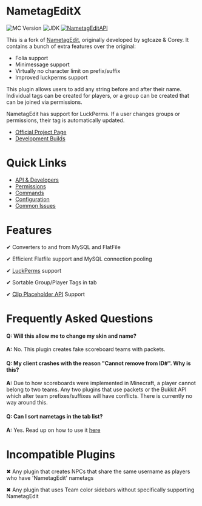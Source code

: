 # NametagEditX

![MC Version](https://img.shields.io/badge/Minecraft-1.21.4-green.svg)
![JDK](https://img.shields.io/badge/JDK-21-blue.svg)
[![NametagEditAPI](https://img.shields.io/badge/NTE-Developer%20API-ff69b4.svg)](https://github.com/Warriorrrr/NametagEditX/blob/main/documentation/Developers.creole)

This is a fork of [NametagEdit](https://github.com/sgtcaze/NametagEdit), originally developed by sgtcaze & Corey. It contains a bunch of extra features over the original:
- Folia support
- Minimessage support
- Virtually no character limit on prefix/suffix
- Improved luckperms support

This plugin allows users to add any string before and after their name. Individual tags can be created for players, or a group can be created that can be joined via permissions.

NametagEdit has support for LuckPerms. If a user changes groups or permissions, their tag is automatically updated.

* [Official Project Page](https://modrinth.com/project/nametageditx)
* [Development Builds](https://ci.warriorrr.dev/job/NametagEditX/)

# Quick Links
* [API & Developers](https://github.com/Warriorrrr/NametagEditX/blob/main/documentation/Developers.creole)
* [Permissions](https://github.com/Warriorrrr/NametagEditX/blob/main/documentation/Permissions.creole)
* [Commands](https://github.com/Warriorrrr/NametagEditX/blob/main/documentation/Commands.creole)
* [Configuration](https://github.com/Warriorrrr/NametagEditX/blob/main/documentation/Configuration.creole)
* [Common Issues](https://github.com/Warriorrrr/NametagEditX/blob/main/documentation/Support.creole)

# Features
✔ Converters to and from MySQL and FlatFile

✔ Efficient Flatfile support and MySQL connection pooling

✔ [LuckPerms](https://luckperms.net/) support

✔ Sortable Group/Player Tags in tab

✔ [Clip Placeholder API](https://www.spigotmc.org/resources/placeholderapi.6245/) Support 

# Frequently Asked Questions
#### Q: Will this allow me to change my skin and name?
**A:** No. This plugin creates fake scoreboard teams with packets.

#### Q: My client crashes with the reason "Cannot remove from ID#". Why is this?
**A:** Due to how scoreboards were implemented in Minecraft, a player cannot belong to two teams. Any two plugins that use packets or the Bukkit API which alter team prefixes/suffixes will have conflicts. There is currently no way around this.

#### Q: Can I sort nametags in the tab list?
**A:** Yes. Read up on how to use it [here](https://github.com/Warriorrrr/NametagEditX/blob/main/documentation/Configuration.creole)

# Incompatible Plugins
✖ Any plugin that creates NPCs that share the same username as players who have 'NametagEdit' nametags

✖ Any plugin that uses Team color sidebars without specifically supporting NametagEdit
